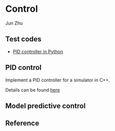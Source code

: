 # Control
Jun Zhu

## Test  codes
- [PID controller in Python](./ToyController)

## PID control
Implement a PID controller for a simulator in C++.

Details can be found [here](./CarND-PID-Control-Project)

## Model predictive control

## Reference